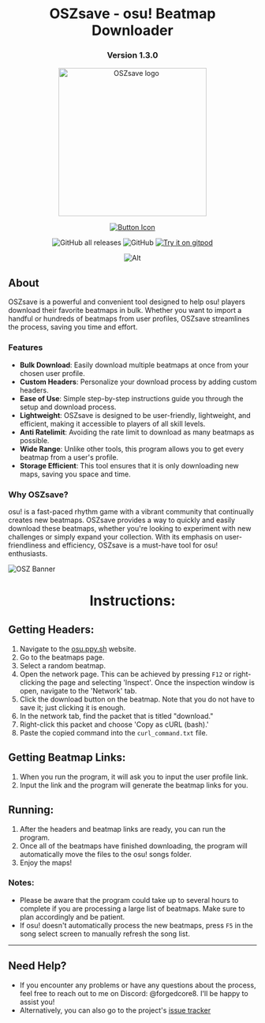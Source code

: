 <div align=center>
    
# OSZsave - osu! Beatmap Downloader
### Version 1.3.0

<img src="readme/oszsave.png"
           alt="OSZsave logo"
             style="height: 300px; width: auto;" />
             
[![Button Icon]][Link]

[Button Icon]: https://img.shields.io/badge/Installation-0b5394?style=for-the-badge&logoColor=white&logo=DocuSign

[Link]: https://github.com/ForgedCore8/OSZsave/releases/latest/download/oszsave.exe

![GitHub all releases](https://img.shields.io/github/downloads/ForgedCore8/OSZsave/total) ![GitHub](https://img.shields.io/github/license/ForgedCore8/OSZsave) [![Try it on gitpod](https://img.shields.io/badge/try-on%20gitpod-brightgreen.svg)](https://gitpod.io/#https://github.com/ForgedCore8/OSZsave)

![Alt](https://repobeats.axiom.co/api/embed/1da7c935726e07d16ffc00d3ab4287d8afa5f817.svg "Repobeats analytics image")
</div>
   
## About

OSZsave is a powerful and convenient tool designed to help osu! players download their favorite beatmaps in bulk. Whether you want to import a handful or hundreds of beatmaps from user profiles, OSZsave streamlines the process, saving you time and effort.

### Features
- **Bulk Download**: Easily download multiple beatmaps at once from your chosen user profile.
- **Custom Headers**: Personalize your download process by adding custom headers.
- **Ease of Use**: Simple step-by-step instructions guide you through the setup and download process.
- **Lightweight**: OSZsave is designed to be user-friendly, lightweight, and efficient, making it accessible to players of all skill levels.
- **Anti Ratelimit**: Avoiding the rate limit to download as many beatmaps as possible.
- **Wide Range**: Unlike other tools, this program allows you to get every beatmap from a user's profile.
- **Storage Efficient**: This tool ensures that it is only downloading new maps, saving you space and time.

### Why OSZsave?
osu! is a fast-paced rhythm game with a vibrant community that continually creates new beatmaps. OSZsave provides a way to quickly and easily download these beatmaps, whether you're looking to experiment with new challenges or simply expand your collection. With its emphasis on user-friendliness and efficiency, OSZsave is a must-have tool for osu! enthusiasts.

<img src="readme/OSZbanner-lite.png"
           alt="OSZ Banner"/>
<div align=center>
    
# Instructions:
</div>

## Getting Headers:

1. Navigate to the [osu.ppy.sh](https://osu.ppy.sh) website.
2. Go to the beatmaps page.
3. Select a random beatmap.
4. Open the network page. This can be achieved by pressing `F12` or right-clicking the page and selecting 'Inspect'. Once the inspection window is open, navigate to the 'Network' tab.
5. Click the download button on the beatmap. Note that you do not have to save it; just clicking it is enough.
6. In the network tab, find the packet that is titled "download."
7. Right-click this packet and choose 'Copy as cURL (bash).'
8. Paste the copied command into the `curl_command.txt` file.

## Getting Beatmap Links:

1. When you run the program, it will ask you to input the user profile link.
2. Input the link and the program will generate the beatmap links for you.

## Running:

1. After the headers and beatmap links are ready, you can run the program.
2. Once all of the beatmaps have finished downloading, the program will automatically move the files to the osu! songs folder.
3. Enjoy the maps!

### Notes:
- Please be aware that the program could take up to several hours to complete if you are processing a large list of beatmaps. Make sure to plan accordingly and be patient.
- If osu! doesn't automatically process the new beatmaps, press `F5` in the song select screen to manually refresh the song list.

---

## Need Help?
- If you encounter any problems or have any questions about the process, feel free to reach out to me on Discord: @forgedcore8. I'll be happy to assist you!
- Alternatively, you can also go to the project's [issue tracker](https://github.com/ForgedCore8/OSZsave/issues)

